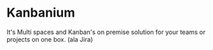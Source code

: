 # Kanbanium
It's Multi spaces and Kanban's on premise solution for your teams or projects on one box.
(ala Jira)


